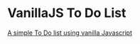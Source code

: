 # VanillaJS To Do List

[A simple To Do list using vanilla Javascript]( https://jenjwong.github.io/vanillaJSToDo/)
